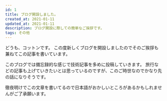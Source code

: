 ```yaml
---
id: 1
title: ブログ開設しました。
created_at: 2021-01-11
updated_at: 2021-01-11
description: ブログ開設に際しての簡単なご挨拶です。
tags: その他
---
```


どうも、コットンです。
この度新しくブログを開設しましたのでそのご挨拶も兼ねてこの記事を書いています。

このブログでは備忘録的な感じで技術記事を多めに投稿していきます。
旅行などの記事も上げていきたいとは思っているのですが、このご時世なのでかなり先の話になりそうです。

徹夜明けでこの文章を書いてるので日本語がおかしいところがあるかもしれませんがご了承願います。
